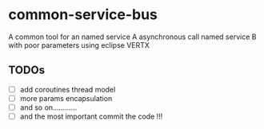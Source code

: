 # common-service-bus
A common tool for an named service A asynchronous call named service B with poor parameters using eclipse VERTX

## TODOs
- [ ] add coroutines thread model
- [ ] more params encapsulation
- [ ] and so on…………
- [ ] and the most important commit the code !!!
